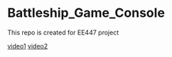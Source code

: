 # Battleship_Game_Console
This repo is created for EE447 project

[video1](https://www.youtube.com/watch?v=1B-QPNa-aZI)
[video2](VID_20190120_172907.mp4)
